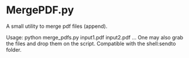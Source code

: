 # MergePDF.py
A small utility to merge pdf files (append).

Usage: 
python merge_pdfs.py input1.pdf input2.pdf ...
One may also grab the files and drop them on the script. Compatible with the shell:sendto folder.
